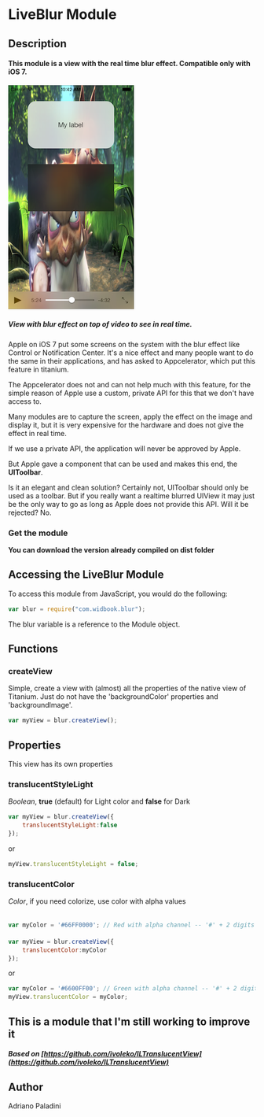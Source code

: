 # LiveBlur Module

## Description

#### This module is a view with the real time blur effect. Compatible only with iOS 7.

![Blur View preview on movie](blur-preview.png)
##### View with blur effect on top of video to see in real time.


Apple on iOS 7 put some screens on the system with the blur effect like Control or Notification Center. It's a nice effect and many people want to do the same in their applications, and has asked to Appcelerator, which put this feature in titanium.

The Appcelerator does not and can not help much with this feature, for the simple reason of Apple use a custom, private API for this that we don't have access to.

Many modules are to capture the screen, apply the effect on the image and display it, but it is very expensive for the hardware and does not give the effect in real time. 

If we use a private API, the application will never be approved by Apple.

But Apple gave a component that can be used and makes this end, the **UIToolbar**.

Is it an elegant and clean solution? Certainly not, UIToolbar should only be used as a toolbar. But if you really want a realtime blurred UIView it may just be the only way to go as long as Apple does not provide this API. Will it be rejected? No.


### Get the module

**You can download the version already compiled on dist folder**


## Accessing the LiveBlur Module

To access this module from JavaScript, you would do the following:

```javascript
var blur = require("com.widbook.blur");
```

The blur variable is a reference to the Module object.

## Functions

### createView

Simple, create a view with (almost) all the properties of the native view of Titanium. Just do not have the 'backgroundColor' properties and 'backgroundImage'.

```javascript
var myView = blur.createView();
```

## Properties

This view has its own properties


### translucentStyleLight

*Boolean*, **true** (default) for Light color and **false** for Dark

```javascript
var myView = blur.createView({
	translucentStyleLight:false
});
```

or

```javascript
myView.translucentStyleLight = false;
```

### translucentColor

*Color*, if you need colorize, use color with alpha values

```javascript

var myColor = '#66FF0000'; // Red with alpha channel -- '#' + 2 digits hex alpha + 6 digits hex color

var myView = blur.createView({
	translucentColor:myColor
});
```

or

```javascript
var myColor = '#6600FF00'; // Green with alpha channel -- '#' + 2 digits hex alpha + 6 digits hex color
myView.translucentColor = myColor;
```



## This is a module that I'm still working to improve it


##### Based on [https://github.com/ivoleko/ILTranslucentView](https://github.com/ivoleko/ILTranslucentView)

## Author

Adriano Paladini
